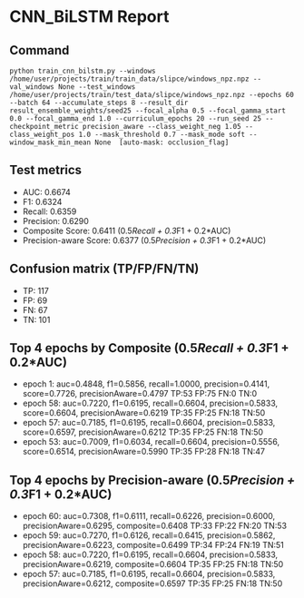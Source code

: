 # CNN_BiLSTM Report

## Command
```
python train_cnn_bilstm.py --windows /home/user/projects/train/train_data/slipce/windows_npz.npz --val_windows None --test_windows /home/user/projects/train/test_data/slipce/windows_npz.npz --epochs 60 --batch 64 --accumulate_steps 8 --result_dir result_ensemble_weights/seed25 --focal_alpha 0.5 --focal_gamma_start 0.0 --focal_gamma_end 1.0 --curriculum_epochs 20 --run_seed 25 --checkpoint_metric precision_aware --class_weight_neg 1.05 --class_weight_pos 1.0 --mask_threshold 0.7 --mask_mode soft --window_mask_min_mean None  [auto-mask: occlusion_flag]
```

## Test metrics
- AUC: 0.6674
- F1: 0.6324
- Recall: 0.6359
- Precision: 0.6290
- Composite Score: 0.6411 (0.5*Recall + 0.3*F1 + 0.2*AUC)
- Precision-aware Score: 0.6377 (0.5*Precision + 0.3*F1 + 0.2*AUC)
## Confusion matrix (TP/FP/FN/TN)
- TP: 117
- FP: 69
- FN: 67
- TN: 101

## Top 4 epochs by Composite (0.5*Recall + 0.3*F1 + 0.2*AUC)
- epoch 1: auc=0.4848, f1=0.5856, recall=1.0000, precision=0.4141, score=0.7726, precisionAware=0.4797  TP:53 FP:75 FN:0 TN:0
- epoch 58: auc=0.7220, f1=0.6195, recall=0.6604, precision=0.5833, score=0.6604, precisionAware=0.6219  TP:35 FP:25 FN:18 TN:50
- epoch 57: auc=0.7185, f1=0.6195, recall=0.6604, precision=0.5833, score=0.6597, precisionAware=0.6212  TP:35 FP:25 FN:18 TN:50
- epoch 53: auc=0.7009, f1=0.6034, recall=0.6604, precision=0.5556, score=0.6514, precisionAware=0.5990  TP:35 FP:28 FN:18 TN:47

## Top 4 epochs by Precision-aware (0.5*Precision + 0.3*F1 + 0.2*AUC)
- epoch 60: auc=0.7308, f1=0.6111, recall=0.6226, precision=0.6000, precisionAware=0.6295, composite=0.6408  TP:33 FP:22 FN:20 TN:53
- epoch 59: auc=0.7270, f1=0.6126, recall=0.6415, precision=0.5862, precisionAware=0.6223, composite=0.6499  TP:34 FP:24 FN:19 TN:51
- epoch 58: auc=0.7220, f1=0.6195, recall=0.6604, precision=0.5833, precisionAware=0.6219, composite=0.6604  TP:35 FP:25 FN:18 TN:50
- epoch 57: auc=0.7185, f1=0.6195, recall=0.6604, precision=0.5833, precisionAware=0.6212, composite=0.6597  TP:35 FP:25 FN:18 TN:50
